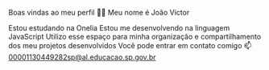 Boas vindas ao meu perfil 💙💙
Meu nome é João Victor

Estou estudando na Onelia
Estou me desenvolvendo na linguagem JavaScript
Utilizo esse espaço para minha organização e compartilhamento dos meu projetos desenvolvidos
Você pode entrar em contato comigo 📫
00001130449282sp@al.educacao.sp.gov.br
